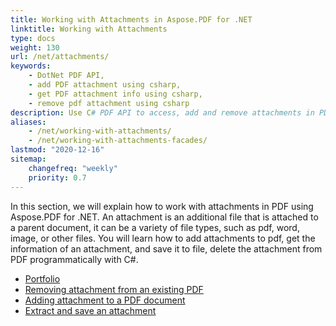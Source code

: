```yaml
---
title: Working with Attachments in Aspose.PDF for .NET
linktitle: Working with Attachments
type: docs
weight: 130
url: /net/attachments/
keywords: 
    - DotNet PDF API,
    - add PDF attachment using csharp,
    - get PDF attachment info using csharp,
    - remove pdf attachment using csharp
description: Use C# PDF API to access, add and remove attachments in PDF files using C# from within your applications. Complete guide with C# code samples.
aliases:
    - /net/working-with-attachments/
    - /net/working-with-attachments-facades/
lastmod: "2020-12-16"
sitemap:
    changefreq: "weekly"
    priority: 0.7
---
```


In this section, we will explain how to work with attachments in PDF using Aspose.PDF for .NET.
An attachment is an additional file that is attached to a parent document, it can be a variety of file types, such as pdf, word, image, or other files.
You will learn how to add attachments to pdf, get the information of an attachment, and save it to file, delete the attachment from PDF programmatically with C#.

- [Portfolio](/pdf/net/portfolio/)
- [Removing attachment from an existing PDF](/pdf/net/removing-attachment-from-an-existing-pdf/)
- [Adding attachment to a PDF document](/pdf/net/add-attachment-to-pdf-document/)
- [Extract and save an attachment](/pdf/net/extract-and-save-an-attachment/)
